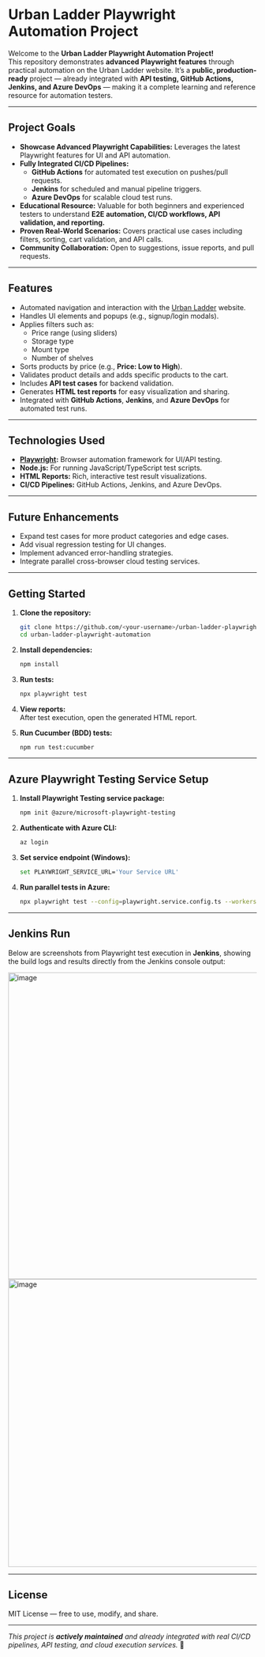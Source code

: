 # Urban Ladder Playwright Automation Project

Welcome to the **Urban Ladder Playwright Automation Project!**  
This repository demonstrates **advanced Playwright features** through practical automation on the Urban Ladder website. It’s a **public, production-ready** project — already integrated with **API testing, GitHub Actions, Jenkins, and Azure DevOps** — making it a complete learning and reference resource for automation testers.

---

## Project Goals

- **Showcase Advanced Playwright Capabilities:** Leverages the latest Playwright features for UI and API automation.
- **Fully Integrated CI/CD Pipelines:**  
  - **GitHub Actions** for automated test execution on pushes/pull requests.  
  - **Jenkins** for scheduled and manual pipeline triggers.  
  - **Azure DevOps** for scalable cloud test runs.  
- **Educational Resource:** Valuable for both beginners and experienced testers to understand **E2E automation, CI/CD workflows, API validation, and reporting.**
- **Proven Real-World Scenarios:** Covers practical use cases including filters, sorting, cart validation, and API calls.
- **Community Collaboration:** Open to suggestions, issue reports, and pull requests.

---

## Features

- Automated navigation and interaction with the [Urban Ladder](https://www.urbanladder.com/) website.
- Handles UI elements and popups (e.g., signup/login modals).
- Applies filters such as:
  - Price range (using sliders)
  - Storage type
  - Mount type
  - Number of shelves
- Sorts products by price (e.g., **Price: Low to High**).
- Validates product details and adds specific products to the cart.
- Includes **API test cases** for backend validation.
- Generates **HTML test reports** for easy visualization and sharing.
- Integrated with **GitHub Actions**, **Jenkins**, and **Azure DevOps** for automated test runs.

---

## Technologies Used

- **[Playwright](https://playwright.dev/):** Browser automation framework for UI/API testing.
- **Node.js:** For running JavaScript/TypeScript test scripts.
- **HTML Reports:** Rich, interactive test result visualizations.
- **CI/CD Pipelines:** GitHub Actions, Jenkins, and Azure DevOps.

---

## Future Enhancements

- Expand test cases for more product categories and edge cases.
- Add visual regression testing for UI changes.
- Implement advanced error-handling strategies.
- Integrate parallel cross-browser cloud testing services.

---

## Getting Started

1. **Clone the repository:**
   ```bash
   git clone https://github.com/<your-username>/urban-ladder-playwright-automation.git
   cd urban-ladder-playwright-automation
   ```

2. **Install dependencies:**
   ```bash
   npm install
   ```

3. **Run tests:**
   ```bash
   npx playwright test
   ```

4. **View reports:**  
   After test execution, open the generated HTML report.

5. **Run Cucumber (BDD) tests:**  
   ```bash
   npm run test:cucumber
   ```

---

## Azure Playwright Testing Service Setup

1. **Install Playwright Testing service package:**
   ```bash
   npm init @azure/microsoft-playwright-testing
   ```

2. **Authenticate with Azure CLI:**
   ```bash
   az login
   ```

3. **Set service endpoint (Windows):**
   ```bash
   set PLAYWRIGHT_SERVICE_URL='Your Service URL'
   ```

4. **Run parallel tests in Azure:**
   ```bash
   npx playwright test --config=playwright.service.config.ts --workers=20
   ```

---

## Jenkins Run

Below are screenshots from Playwright test execution in **Jenkins**, showing the build logs and results directly from the Jenkins console output:

<img width="1310" height="620" alt="image" src="https://github.com/user-attachments/assets/acf06bea-7087-4351-9243-f5e5212d88d1" />
<img width="1312" height="582" alt="image" src="https://github.com/user-attachments/assets/a76ae110-13c5-46bb-9257-88e261046759" />

---

## License

MIT License — free to use, modify, and share.

---

*This project is **actively maintained** and already integrated with real CI/CD pipelines, API testing, and cloud execution services.* 🚀
